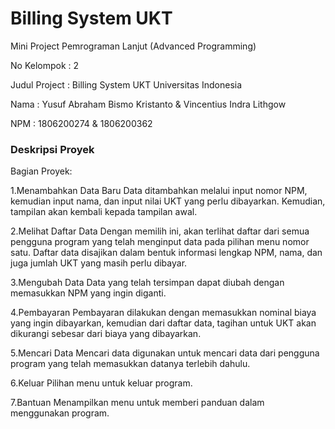 # Billing System UKT
Mini Project Pemrograman Lanjut (Advanced Programming)

No Kelompok : 2 

Judul Project : Billing System UKT Universitas Indonesia 

Nama  : Yusuf Abraham Bismo Kristanto & Vincentius Indra Lithgow 

NPM   : 1806200274                    & 1806200362 

### Deskripsi Proyek
Bagian Proyek:

1.Menambahkan Data Baru
Data ditambahkan melalui input nomor NPM, kemudian input nama, dan input nilai UKT yang perlu dibayarkan. Kemudian, tampilan akan kembali kepada tampilan awal.

2.Melihat Daftar Data
Dengan memilih ini, akan terlihat daftar dari semua pengguna program yang telah menginput data pada pilihan menu nomor satu. Daftar data disajikan dalam bentuk informasi lengkap NPM, nama, dan juga jumlah UKT yang masih perlu dibayar.

3.Mengubah Data
Data yang telah tersimpan dapat diubah dengan memasukkan NPM yang ingin diganti.

4.Pembayaran
Pembayaran dilakukan dengan memasukkan nominal biaya yang ingin dibayarkan, kemudian dari daftar data, tagihan untuk UKT akan dikurangi sebesar dari biaya yang dibayarkan.

5.Mencari Data
Mencari data digunakan untuk mencari data dari pengguna program yang telah memasukkan datanya terlebih dahulu.

6.Keluar
Pilihan menu untuk keluar program.

7.Bantuan
Menampilkan menu untuk memberi panduan dalam menggunakan program.



